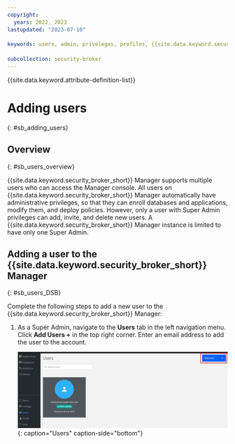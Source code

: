 ```yaml
---
copyright:
  years: 2022, 2023
lastupdated: "2023-07-10"

keywords: users, admin, priveleges, profiles, {{site.data.keyword.security_broker_short}} Manager, SMTP

subcollection: security-broker
---
```


{{site.data.keyword.attribute-definition-list}}

# Adding users
{: #sb_adding_users}

## Overview
{: #sb_users_overview}

{{site.data.keyword.security_broker_short}} Manager supports multiple users who can access the
Manager console. All users on {{site.data.keyword.security_broker_short}} Manager automatically
have administrative privileges, so that they can enroll databases and applications, modify them, and deploy policies. However, only a user with Super Admin privileges can add, invite, and delete new users. A
{{site.data.keyword.security_broker_short}} Manager instance is limited to have only one Super Admin.

## Adding a user to the {{site.data.keyword.security_broker_short}} Manager
{: #sb_users_DSB}

Complete the following steps to add a new user to the {{site.data.keyword.security_broker_short}} Manager:

1. As a Super Admin, navigate to the **Users** tab in the left navigation menu. Click **Add Users +** in the top right corner. Enter an email address to add the user to the account.

   ![Users](../images/add_user.svg){: caption="Users" caption-side="bottom"}

   



